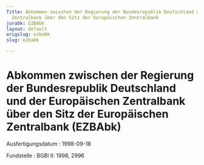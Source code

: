 ```yaml
---
Title: Abkommen zwischen der Regierung der Bundesrepublik Deutschland und der Europäischen
  Zentralbank über den Sitz der Europäischen Zentralbank
jurabk: EZBAbk
layout: default
origslug: ezbabk
slug: ezbabk

---
```


# Abkommen zwischen der Regierung der Bundesrepublik Deutschland und der Europäischen Zentralbank über den Sitz der Europäischen Zentralbank (EZBAbk)

Ausfertigungsdatum
:   1998-09-18

Fundstelle
:   BGBl II: 1998, 2996

